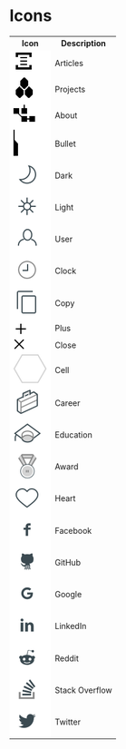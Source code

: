 # Icons

<table>
    <tr>
        <th>Icon</th>
        <th>Description</th>
    </tr>
    <tr>
        <td bgcolor="white"><img src="images/articles.svg"/></td>
        <td>Articles</td>
    </tr>
    <tr>
        <td bgcolor="white"><img src="images/projects.svg"/></td>
        <td>Projects</td>
    </tr>
    <tr>
        <td bgcolor="white"><img src="images/about.svg"/></td>
        <td>About</td>
    </tr>
    <tr>
        <td bgcolor="white"><img src="images/bullet.svg"/></td>
        <td>Bullet</td>
    </tr>
    <tr>
        <td bgcolor="white"><img src="images/dark.svg"/></td>
        <td>Dark</td>
    </tr>
    <tr>
        <td bgcolor="white"><img src="images/light.svg"/></td>
        <td>Light</td>
    </tr>
    <tr>
        <td bgcolor="white"><img src="images/user.svg"/></td>
        <td>User</td>
    </tr>
    <tr>
        <td bgcolor="white"><img src="images/clock.svg"/></td>
        <td>Clock</td>
    </tr>
    <tr>
        <td bgcolor="white"><img src="images/copy.svg"/></td>
        <td>Copy</td>
    </tr>
    <tr>
        <td bgcolor="white"><img src="images/plus.svg"/></td>
        <td>Plus</td>
    </tr>
    <tr>
        <td bgcolor="white"><img src="images/x.svg"/></td>
        <td>Close</td>
    </tr>
    <tr>
        <td bgcolor="white"><img src="images/cell.svg"/></td>
        <td>Cell</td>
    </tr>
    <tr>
        <td bgcolor="white"><img src="images/career.svg"/></td>
        <td>Career</td>
    </tr>
    <tr>
        <td bgcolor="white"><img src="images/education.svg"/></td>
        <td>Education</td>
    </tr>
    <tr>
        <td bgcolor="white"><img src="images/award.svg"/></td>
        <td>Award</td>
    </tr>
    <tr>
        <td bgcolor="white"><img src="images/heart.svg"/></td>
        <td>Heart</td>
    </tr>
    <tr>
        <td bgcolor="white"><img src="images/social-facebook.svg"/></td>
        <td>Facebook</td>
    </tr>
    <tr>
        <td bgcolor="white"><img src="images/social-github.svg"/></td>
        <td>GitHub</td>
    </tr>
    <tr>
        <td bgcolor="white"><img src="images/social-google.svg"/></td>
        <td>Google</td>
    </tr>
    <tr>
        <td bgcolor="white"><img src="images/social-linkedin.svg"/></td>
        <td>LinkedIn</td>
    </tr>
    <tr>
        <td bgcolor="white"><img src="images/social-reddit.svg"/></td>
        <td>Reddit</td>
    </tr>
    <tr>
        <td bgcolor="white"><img src="images/social-so.svg"/></td>
        <td>Stack Overflow</td>
    </tr>
    <tr>
        <td bgcolor="white"><img src="images/social-twitter.svg"/></td>
        <td>Twitter</td>
    </tr>
</table>